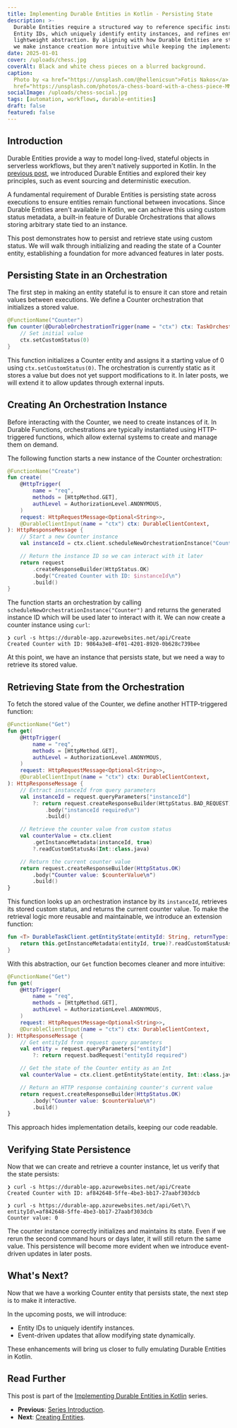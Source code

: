 ```yaml
---
title: Implementing Durable Entities in Kotlin - Persisting State
description: >-
  Durable Entities require a structured way to reference specific instances. This post introduces
  Entity IDs, which uniquely identify entity instances, and refines entity creation with a
  lightweight abstraction. By aligning with how Durable Entities are structured in other languages,
  we make instance creation more intuitive while keeping the implementation clean and flexible.
date: 2025-01-01
cover: /uploads/chess.jpg
coverAlt: Black and white chess pieces on a blurred background.
caption:
  Photo by <a href="https://unsplash.com/@hellenicsun">Fotis Nakos</a> on <a
  href="https://unsplash.com/photos/a-chess-board-with-a-chess-piece-MMgrFmTRpSU">Unsplash</a>
socialImage: /uploads/chess-social.jpg
tags: [automation, workflows, durable-entities]
draft: false
featured: false
---
```


## Introduction

Durable Entities provide a way to model long-lived, stateful objects in serverless workflows, but
they aren't natively supported in Kotlin. In the
[previous post](/implementing-durable-entities-in-kotlin/), we introduced Durable Entities and
explored their key principles, such as event sourcing and deterministic execution.

A fundamental requirement of Durable Entities is persisting state across executions to ensure
entities remain functional between invocations. Since Durable Entities aren't available in Kotlin,
we can achieve this using custom status metadata, a built-in feature of Durable Orchestrations that
allows storing arbitrary state tied to an instance.

This post demonstrates how to persist and retrieve state using custom status. We will walk through
initializing and reading the state of a Counter entity, establishing a foundation for more advanced
features in later posts.

## Persisting State in an Orchestration

The first step in making an entity stateful is to ensure it can store and retain values between
executions. We define a Counter orchestration that initializes a stored value.

```kotlin
@FunctionName("Counter")
fun counter(@DurableOrchestrationTrigger(name = "ctx") ctx: TaskOrchestrationContext) {
    // Set initial value
    ctx.setCustomStatus(0)
}
```

This function initializes a Counter entity and assigns it a starting value of 0 using
`ctx.setCustomStatus(0)`. The orchestration is currently static as it stores a value but does not
yet support modifications to it. In later posts, we will extend it to allow updates through external
inputs.

## Creating An Orchestration Instance

Before interacting with the Counter, we need to create instances of it. In Durable Functions,
orchestrations are typically instantiated using HTTP-triggered functions, which allow external
systems to create and manage them on demand.

The following function starts a new instance of the Counter orchestration:

```kotlin
@FunctionName("Create")
fun create(
    @HttpTrigger(
        name = "req",
        methods = [HttpMethod.GET],
        authLevel = AuthorizationLevel.ANONYMOUS,
    )
    request: HttpRequestMessage<Optional<String>>,
    @DurableClientInput(name = "ctx") ctx: DurableClientContext,
): HttpResponseMessage {
    // Start a new Counter instance
    val instanceId = ctx.client.scheduleNewOrchestrationInstance("Counter")

    // Return the instance ID so we can interact with it later
    return request
        .createResponseBuilder(HttpStatus.OK)
        .body("Created Counter with ID: $instanceId\n")
        .build()
}
```

The function starts an orchestration by calling `scheduleNewOrchestrationInstance("Counter")` and
returns the generated instance ID which will be used later to interact with it. We can now create a
counter instance using `curl`:

```shell
❯ curl -s https://durable-app.azurewebsites.net/api/Create
Created Counter with ID: 9864a3e8-4f01-4201-8920-0b628c739bee
```

At this point, we have an instance that persists state, but we need a way to retrieve its stored
value.

## Retrieving State from the Orchestration

To fetch the stored value of the Counter, we define another HTTP-triggered function:

```kotlin
@FunctionName("Get")
fun get(
    @HttpTrigger(
        name = "req",
        methods = [HttpMethod.GET],
        authLevel = AuthorizationLevel.ANONYMOUS,
    )
    request: HttpRequestMessage<Optional<String>>,
    @DurableClientInput(name = "ctx") ctx: DurableClientContext,
): HttpResponseMessage {
    // Extract instanceId from query parameters
    val instanceId = request.queryParameters["instanceId"]
        ?: return request.createResponseBuilder(HttpStatus.BAD_REQUEST)
            .body("instanceId required\n")
            .build()

    // Retrieve the counter value from custom status
    val counterValue = ctx.client
        .getInstanceMetadata(instanceId, true)
        ?.readCustomStatusAs(Int::class.java)

    // Return the current counter value
    return request.createResponseBuilder(HttpStatus.OK)
        .body("Counter value: $counterValue\n")
        .build()
}
```

This function looks up an orchestration instance by its `instanceId`, retrieves its stored custom
status, and returns the current counter value. To make the retrieval logic more reusable and
maintainable, we introduce an extension function:

```kotlin
fun <T> DurableTaskClient.getEntityState(entityId: String, returnType: Class<T>): T? {
    return this.getInstanceMetadata(entityId, true)?.readCustomStatusAs(returnType)
}
```

With this abstraction, our `Get` function becomes cleaner and more intuitive:

```kotlin
@FunctionName("Get")
fun get(
    @HttpTrigger(
        name = "req",
        methods = [HttpMethod.GET],
        authLevel = AuthorizationLevel.ANONYMOUS,
    )
    request: HttpRequestMessage<Optional<String>>,
    @DurableClientInput(name = "ctx") ctx: DurableClientContext,
): HttpResponseMessage {
    // Get entityId from request query parameters
    val entity = request.queryParameters["entityId"]
        ?: return request.badRequest("entityId required")

    // Get the state of the Counter entity as an Int
    val counterValue = ctx.client.getEntityState(entity, Int::class.java)

    // Return an HTTP response containing counter's current value
    return request.createResponseBuilder(HttpStatus.OK)
        .body("Counter value: $counterValue\n")
        .build()
}
```

This approach hides implementation details, keeping our code readable.

## Verifying State Persistence

Now that we can create and retrieve a counter instance, let us verify that the state persists:

```shell
❯ curl -s https://durable-app.azurewebsites.net/api/Create
Created Counter with ID: af842648-5ffe-4be3-bb17-27aabf303dcb

❯ curl -s https://durable-app.azurewebsites.net/api/Get\?\
entityId\=af842648-5ffe-4be3-bb17-27aabf303dcb
Counter value: 0
```

The counter instance correctly initializes and maintains its state. Even if we rerun the second
command hours or days later, it will still return the same value. This persistence will become more
evident when we introduce event-driven updates in later posts.

## What's Next?

Now that we have a working Counter entity that persists state, the next step is to make it
interactive.

In the upcoming posts, we will introduce:

- Entity IDs to uniquely identify instances.
- Event-driven updates that allow modifying state dynamically.

These enhancements will bring us closer to fully emulating Durable Entities in Kotlin.

## Read Further

This post is part of the
[Implementing Durable Entities in Kotlin](/implementing-durable-entities-in-kotlin) series.

- **Previous**: [Series Introduction](/implementing-durable-entities-in-kotlin).
- **Next**: [Creating Entities](/implementing-durable-entities-in-kotlin-creating-entities).
